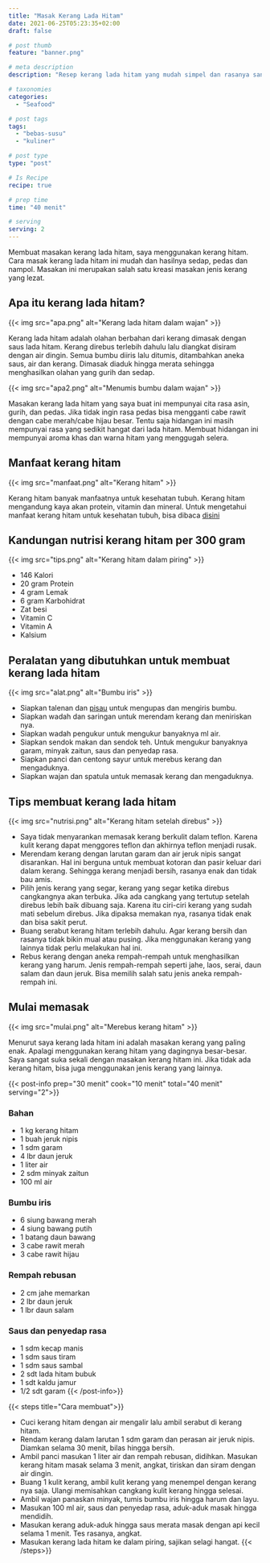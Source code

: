 ```yaml
---
title: "Masak Kerang Lada Hitam"
date: 2021-06-25T05:23:35+02:00
draft: false

# post thumb
feature: "banner.png"

# meta description
description: "Resep kerang lada hitam yang mudah simpel dan rasanya sangat lezat. Memasaknya sangat mudah, bumbu diiris, ditumis lalu saus dan kerang dimasukan."

# taxonomies
categories:
  - "Seafood"

# post tags
tags:
  - "bebas-susu"
  - "kuliner"

# post type
type: "post"

# Is Recipe
recipe: true

# prep time
time: "40 menit"

# serving
serving: 2
---
```


Membuat masakan kerang lada hitam, saya menggunakan kerang hitam. Cara masak kerang lada hitam ini mudah dan hasilnya sedap, pedas dan nampol. Masakan ini merupakan salah satu kreasi masakan jenis kerang yang lezat.

## Apa itu kerang lada hitam?

{{< img src="apa.png" alt="Kerang lada hitam dalam wajan" >}}

Kerang lada hitam adalah olahan berbahan dari kerang dimasak dengan saus lada hitam. Kerang direbus terlebih dahulu lalu diangkat disiram dengan air dingin. Semua bumbu diiris lalu ditumis, ditambahkan aneka saus, air dan kerang. Dimasak diaduk hingga merata sehingga menghasilkan olahan yang gurih dan sedap.

{{< img src="apa2.png" alt="Menumis bumbu dalam wajan" >}}

Masakan kerang lada hitam yang saya buat ini mempunyai cita rasa asin, gurih, dan pedas. Jika tidak ingin rasa pedas bisa mengganti cabe rawit dengan cabe merah/cabe hijau besar. Tentu saja hidangan ini masih mempunyai rasa yang sedikit hangat dari lada hitam. Membuat hidangan ini mempunyai aroma khas dan warna hitam yang menggugah selera.

## Manfaat kerang hitam

{{< img src="manfaat.png" alt="Kerang hitam" >}}

Kerang hitam banyak manfaatnya untuk kesehatan tubuh. Kerang hitam mengandung kaya akan protein, vitamin dan mineral. Untuk mengetahui manfaat kerang hitam untuk kesehatan tubuh, bisa dibaca [disini](/resep/kerang-hitam-masak-kari/)

## Kandungan nutrisi kerang hitam per 300 gram

{{< img src="tips.png" alt="Kerang hitam dalam piring" >}}

-   146 Kalori
-   20 gram Protein
-   4 gram Lemak
-   6 gram Karbohidrat
-   Zat besi
-   Vitamin C
-   Vitamin A
-   Kalsium

## Peralatan yang dibutuhkan untuk membuat kerang lada hitam

{{< img src="alat.png" alt="Bumbu iris" >}}

-   Siapkan talenan dan [pisau](https://s.click.aliexpress.com/e/_AeB8hl) untuk mengupas dan mengiris bumbu.
-   Siapkan wadah dan saringan untuk merendam kerang dan meniriskan nya.
-   Siapkan wadah pengukur untuk mengukur banyaknya ml air.
-   Siapkan sendok makan dan sendok teh. Untuk mengukur banyaknya garam, minyak zaitun, saus dan penyedap rasa.
-   Siapkan panci dan centong sayur untuk merebus kerang dan mengaduknya.
-   Siapkan wajan dan spatula untuk memasak kerang dan mengaduknya.

## Tips membuat kerang lada hitam

{{< img src="nutrisi.png" alt="Kerang hitam setelah direbus" >}}

-   Saya tidak menyarankan memasak kerang berkulit dalam teflon. Karena kulit kerang dapat menggores teflon dan akhirnya teflon menjadi rusak.
-   Merendam kerang dengan larutan garam dan air jeruk nipis sangat disarankan. Hal ini berguna untuk membuat kotoran dan pasir keluar dari dalam kerang. Sehingga kerang menjadi bersih, rasanya enak dan tidak bau amis.
-   Pilih jenis kerang yang segar, kerang yang segar ketika direbus cangkangnya akan terbuka. Jika ada cangkang yang tertutup setelah direbus lebih baik dibuang saja. Karena itu ciri-ciri kerang yang sudah mati sebelum direbus. Jika dipaksa memakan nya, rasanya tidak enak dan bisa sakit perut.
-   Buang serabut kerang hitam terlebih dahulu. Agar kerang bersih dan rasanya tidak bikin mual atau pusing. Jika menggunakan kerang yang lainnya tidak perlu melakukan hal ini.
-   Rebus kerang dengan aneka rempah-rempah untuk menghasilkan kerang yang harum.  Jenis rempah-rempah seperti jahe, laos, serai, daun salam dan daun jeruk. Bisa memilih salah satu jenis aneka rempah-rempah ini.

## Mulai memasak

{{< img src="mulai.png" alt="Merebus kerang hitam" >}}

Menurut saya kerang lada hitam ini adalah masakan kerang yang paling enak. Apalagi menggunakan kerang hitam yang dagingnya besar-besar. Saya sangat suka sekali dengan masakan kerang hitam ini. Jika tidak ada kerang hitam, bisa juga menggunakan jenis kerang yang lainnya.

{{< post-info prep="30 menit" cook="10 menit" total="40 menit" serving="2">}}

### Bahan

-   1 kg kerang hitam
-   1 buah jeruk nipis
-   1 sdm garam
-   4 lbr daun jeruk
-   1 liter air
-   2 sdm minyak zaitun
-   100 ml air

### Bumbu iris

-   6 siung bawang merah
-   4 siung bawang putih
-   1 batang daun bawang
-   3 cabe rawit merah
-   3 cabe rawit hijau

### Rempah rebusan
- 2 cm jahe memarkan
- 2 lbr daun jeruk
- 1 lbr daun salam

### Saus dan penyedap rasa

-   1 sdm kecap manis
-   1 sdm saus tiram
-   1 sdm saus sambal
-   2 sdt lada hitam bubuk
-   1 sdt kaldu jamur
-   1/2 sdt garam
{{< /post-info>}}

{{< steps title="Cara membuat">}}
-   Cuci kerang hitam dengan air mengalir lalu ambil serabut di kerang hitam.
-   Rendam kerang dalam larutan 1 sdm garam dan perasan air jeruk nipis. Diamkan selama 30 menit, bilas hingga bersih.
-   Ambil panci masukan 1 liter air dan rempah rebusan, didihkan. Masukan kerang hitam masak selama 3 menit, angkat, tiriskan dan siram dengan air dingin.
-   Buang 1 kulit kerang, ambil kulit kerang yang menempel dengan kerang nya saja. Ulangi memisahkan cangkang kulit kerang hingga selesai.
-   Ambil wajan panaskan minyak, tumis bumbu iris hingga harum dan layu.
-   Masukan 100 ml air, saus dan penyedap rasa, aduk-aduk masak hingga mendidih.
-   Masukan kerang aduk-aduk hingga saus merata masak dengan api kecil selama 1 menit. Tes rasanya, angkat.
-   Masukan kerang lada hitam ke dalam piring, sajikan selagi hangat.
{{< /steps>}}